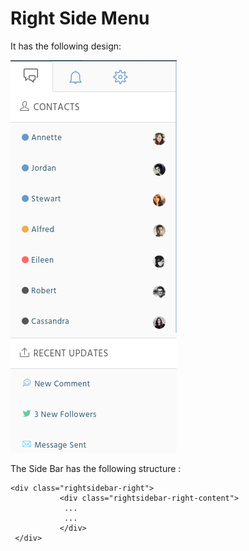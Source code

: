 # Right Side Menu

It has the following design:

![](../.gitbook/assets/clear3.png)

The Side Bar has the following structure :

```text
<div class="rightsidebar-right">
           <div class="rightsidebar-right-content">
            ...
            ...
           </div>
 </div>
```

